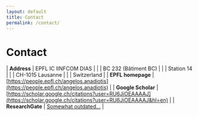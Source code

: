 ```yaml
---
layout: default
title: Contact
permalink: /contact/
---
```


# Contact

| **Address** | EPFL IC IINFCOM DIAS |
| | BC 232 (Bâtiment BC) |
| | Station 14           |
| | CH-1015 Lausanne     |
| | Switzerland          |
| **EPFL homepage** | [https://people.epfl.ch/angelos.anadiotis](https://people.epfl.ch/angelos.anadiotis) |
| **Google Scholar** | [https://scholar.google.ch/citations?user=RU6JiOEAAAAJ](https://scholar.google.ch/citations?user=RU6JiOEAAAAJ&hl=en) |
| **ResearchGate** | [Somewhat outdated...](https://www.researchgate.net/profile/Angelos-Christos_Anadiotis) |
